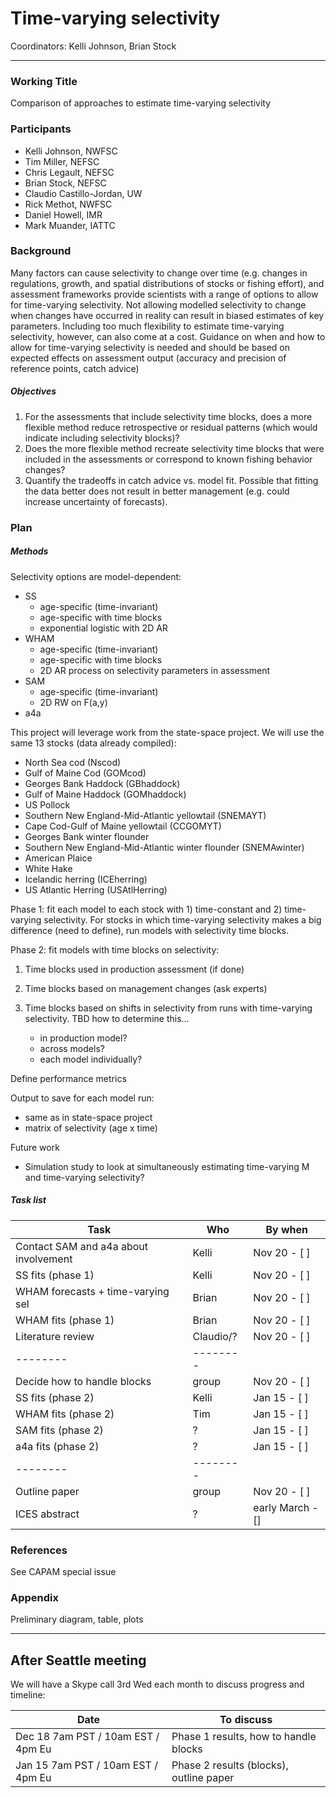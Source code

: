 # Time-varying selectivity

Coordinators: Kelli Johnson, Brian Stock

***

### Working Title

Comparison of approaches to estimate time-varying selectivity

### Participants

  * Kelli Johnson, NWFSC
  * Tim Miller, NEFSC
  * Chris Legault, NEFSC
  * Brian Stock, NEFSC
  * Claudio Castillo-Jordan, UW
  * Rick Methot, NWFSC
  * Daniel Howell, IMR
  * Mark Muander, IATTC

### Background

Many factors can cause selectivity to change over time (e.g. changes in regulations, growth, and spatial distributions of stocks or fishing effort), and assessment frameworks provide scientists with a range of options to allow for time-varying selectivity. Not allowing modelled selectivity to change when changes have occurred in reality can result in biased estimates of key parameters. Including too much flexibility to estimate time-varying selectivity, however, can also come at a cost. Guidance on when and how to allow for time-varying selectivity is needed and should be based on expected effects on assessment output (accuracy and precision of reference points, catch advice)

##### Objectives

  1. For the assessments that include selectivity time blocks, does a more flexible method reduce retrospective or residual patterns (which would indicate including selectivity blocks)?
  2. Does the more flexible method recreate selectivity time blocks that were included in the assessments or correspond to known fishing behavior changes?
  3. Quantify the tradeoffs in catch advice vs. model fit. Possible that fitting the data better does not result in better management (e.g. could increase uncertainty of forecasts).

### Plan

##### Methods

Selectivity options are model-dependent:

  * SS
    * age-specific (time-invariant)
    * age-specific with time blocks
    * exponential logistic with 2D AR
  * WHAM
    * age-specific (time-invariant)
    * age-specific with time blocks
    * 2D AR process on selectivity parameters in assessment
  * SAM
    * age-specific (time-invariant)
    * 2D RW on F(a,y)
  * a4a

This project will leverage work from the state-space project. We will use the same 13 stocks (data already compiled):

  * North Sea cod (Nscod)
  * Gulf of Maine Cod (GOMcod)
  * Georges Bank Haddock (GBhaddock)
  * Gulf of Maine Haddock (GOMhaddock)
  * US Pollock
  * Southern New England-Mid-Atlantic yellowtail (SNEMAYT)
  * Cape Cod-Gulf of Maine yellowtail (CCGOMYT)
  * Georges Bank winter flounder
  * Southern New England-Mid-Atlantic winter flounder (SNEMAwinter)
  * American Plaice
  * White Hake
  * Icelandic herring (ICEherring)
  * US Atlantic Herring (USAtlHerring)

Phase 1: fit each model to each stock with 1) time-constant and 2) time-varying selectivity. For stocks in which time-varying selectivity makes a big difference (need to define), run models with selectivity time blocks.

Phase 2: fit models with time blocks on selectivity:

1. Time blocks used in production assessment (if done)
2. Time blocks based on management changes (ask experts)
3. Time blocks based on shifts in selectivity from runs with time-varying selectivity. TBD how to determine this...

    * in production model?
    * across models?
    * each model individually?

Define performance metrics

Output to save for each model run:

  * same as in state-space project
  * matrix of selectivity (age x time)

Future work

* Simulation study to look at simultaneously estimating time-varying M and time-varying selectivity?

##### Task list

Task | Who | By when
---- | --- | -------
Contact SAM and a4a about involvement | Kelli | Nov 20 - [ ]
SS fits (phase 1) | Kelli | Nov 20 - [ ]
WHAM forecasts + time-varying sel | Brian | Nov 20 - [ ]
WHAM fits (phase 1) | Brian  | Nov 20 - [ ]
Literature review | Claudio/?  | Nov 20 - [ ]
-------- | --------
Decide how to handle blocks | group | Nov 20 - [ ]
SS fits (phase 2) | Kelli | Jan 15 - [ ]
WHAM fits (phase 2) | Tim | Jan 15 - [ ]
SAM fits (phase 2) | ? | Jan 15 - [ ]
a4a fits (phase 2) | ? | Jan 15 - [ ]
-------- | --------
Outline paper | group | Nov 20 - [ ]
ICES abstract | ? | early March - []

### References

See CAPAM special issue

### Appendix

Preliminary diagram, table, plots

***

## After Seattle meeting

We will have a Skype call 3rd Wed each month to discuss progress and timeline:

Date | To discuss
-------- | --------
Dec 18 7am PST / 10am EST / 4pm Eu | Phase 1 results, how to handle blocks
Jan 15 7am PST / 10am EST / 4pm Eu | Phase 2 results (blocks), outline paper

